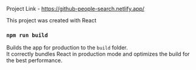 Project Link - https://github-people-search.netlify.app/

This project was created with React

### `npm run build`

Builds the app for production to the `build` folder.<br />
It correctly bundles React in production mode and optimizes the build for the best performance.
